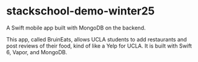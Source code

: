 # stackschool-demo-winter25
A Swift mobile app built with MongoDB on the backend.

This app, called BruinEats, allows UCLA students to add restaurants and post reviews of their food, kind of like a Yelp for UCLA. It is built with Swift 6, Vapor, and MongoDB.
